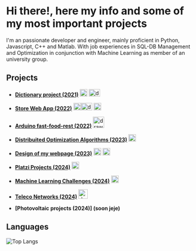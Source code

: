 # Hi there!, here my info and some of my most important projects 

I'm an passionate developer and engineer, mainly proficient in Python, Javascript, C++ and Matlab. With job experiences in SQL-DB Management and Optimization in conjunction with Machine Learning as member of an university group.

## Projects

+  **[Dictionary project (2021)](https://github.com/santiagokdena/Dictionary-Project)** <img src="https://cdn3.iconfinder.com/data/icons/logos-and-brands-adobe/512/267_Python-512.png" alt="drawing" width="20" height="20"> <img src="https://upload.wikimedia.org/wikipedia/commons/8/87/Sql_data_base_with_logo.png" alt="drawing" width="30" height="20">

+ **[Store Web App (2022)](https://github.com/santiagokdena/Store-App-in-Flask)** <img src="https://cdn3.iconfinder.com/data/icons/logos-and-brands-adobe/512/267_Python-512.png" alt="drawing" width="20" height="20"><img src="https://upload.wikimedia.org/wikipedia/commons/8/87/Sql_data_base_with_logo.png" alt="drawing" width="30" height="20"> <img src="https://upload.wikimedia.org/wikipedia/commons/6/6a/JavaScript-logo.png" alt="drawing" width="20" height="20">

+ **[Arduino fast-food-rest (2022)](https://github.com/santiagokdena/Restaurante-Inteligente)** <img src="https://www.pngall.com/wp-content/uploads/2016/05/C-PNG-Clipart.png" alt="drawing" width="30" height="30">

+ **[Distribuited Optimization Algorithms (2023)](https://github.com/santiagokdena/distribuited-opt)** <img src="https://upload.wikimedia.org/wikipedia/commons/2/21/Matlab_Logo.png" alt="drawing" width="20" height="20">
+ **[Design of my webpage (2023)](https://github.com/santiagokdena/myportfolio.github.io)** <img src="https://cdn3.iconfinder.com/data/icons/logos-and-brands-adobe/512/267_Python-512.png" alt="drawing" width="20" height="20"> <img src="https://upload.wikimedia.org/wikipedia/commons/6/6a/JavaScript-logo.png" alt="drawing" width="20" height="20">

+ **[Platzi Projects (2024)](https://github.com/santiagokdena/Platzi-Projects)** <img src="https://cdn3.iconfinder.com/data/icons/logos-and-brands-adobe/512/267_Python-512.png" alt="drawing" width="20" height="20">

+ **[Machine Learning Challenges (2024)](https://github.com/santiagokdena/ML)** <img src="https://cdn3.iconfinder.com/data/icons/logos-and-brands-adobe/512/267_Python-512.png" alt="drawing" width="20" height="20">

+ **[Teleco Networks (2024)](https://github.com/santiagokdena/Telecommunication-Networks)** <img src="https://w7.pngwing.com/pngs/79/202/png-transparent-computer-icons-computer-terminal-cmd-exe-command-terminal-miscellaneous-angle-rectangle.png" alt="drawing" width="25" height="25">

+ **[Photovoltaic projects (2024)] (soon jeje)**

## Languages

![Top Langs](https://github-readme-stats.vercel.app/api/top-langs/?username=santiagokdena&hide_progress=true)



